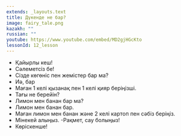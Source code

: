 ```yaml
---
extends: _layouts.text
title: Дүкенде не бар?
image: fairy_tale.png
kazakh: ""
russian: ""
youtube: https://www.youtube.com/embed/MD2gjHGcKto
lessonId: 12_lesson
---
```

- Қайырлы кеш!
- Сәлеметсіз бе!
- Сізде көгөніс пен жемістер бар ма?
- Иә, бар
- Маған 1 келі қызанaқ пен 1 келі қияр беріңізші.
- Тағы не берейін?
- Лимон мен банан бар ма?
- Лимон мен банан бар.
- Маған лимон мен банан және 2 келі картоп пен сәбіз беріңіз.
- Мінекей алыңыз.
-Рақмет, сау болыңыз!
- Көріскенше!

